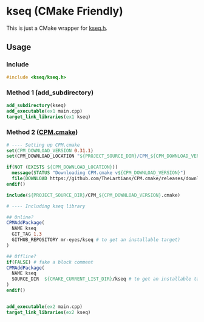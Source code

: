 # kseq (CMake Friendly)

This is just a CMake wrapper for [kseq.h](http://lh3lh3.users.sourceforge.net/kseq.shtml).

## Usage

### Include

```cpp
#include <kseq/kseq.h>
```

### Method 1 (add_subdirectory)

```cmake
add_subdirectory(kseq)
add_executable(ex1 main.cpp)
target_link_libraries(ex1 kseq)
```

### Method 2 ([CPM.cmake](https://github.com/cpm-cmake/CPM.cmake))

```cmake
# ---- Setting up CPM.cmake
set(CPM_DOWNLOAD_VERSION 0.31.1)
set(CPM_DOWNLOAD_LOCATION "${PROJECT_SOURCE_DIR}/CPM_${CPM_DOWNLOAD_VERSION}.cmake")

if(NOT (EXISTS ${CPM_DOWNLOAD_LOCATION}))
  message(STATUS "Downloading CPM.cmake v${CPM_DOWNLOAD_VERSION}")
  file(DOWNLOAD https://github.com/TheLartians/CPM.cmake/releases/download/v${CPM_DOWNLOAD_VERSION}/CPM.cmake ${CPM_DOWNLOAD_LOCATION})
endif()

include(${PROJECT_SOURCE_DIR}/CPM_${CPM_DOWNLOAD_VERSION}.cmake)

# ---- Including kseq library

## Online?
CPMAddPackage(
  NAME kseq
  GIT_TAG 1.3
  GITHUB_REPOSITORY mr-eyes/kseq # to get an installable target)
)

## Offline?
if(FALSE) # fake a block comment
CPMAddPackage(
  NAME kseq
  SOURCE_DIR  ${CMAKE_CURRENT_LIST_DIR}/kseq # to get an installable target)
)
endif()


add_executable(ex2 main.cpp)
target_link_libraries(ex2 kseq)
```
